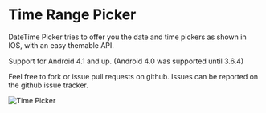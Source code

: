 # Time Range Picker


DateTime Picker tries to offer you the date and time pickers as shown in IOS, with an easy themable API. 


Support for Android 4.1 and up. (Android 4.0 was supported until 3.6.4)

Feel free to fork or issue pull requests on github. Issues can be reported on the github issue tracker.



![Time Picker](http://url/to/img.png)


